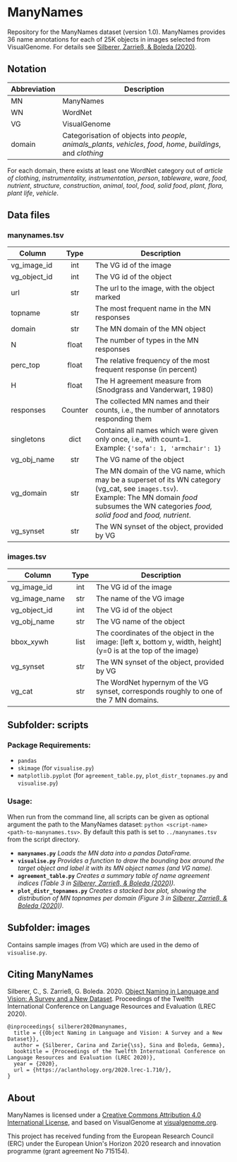 # ManyNames

Repository for the ManyNames dataset (version 1.0). ManyNames provides 36 name annotations for each of 25K objects in images selected from VisualGenome. For details see [Silberer, Zarrieß, & Boleda (2020)](https://aclanthology.org/2020.lrec-1.710/).

## Notation
|Abbreviation | Description |
| -------- |  -------- |
|MN| ManyNames  |
|WN| WordNet  |
|VG| VisualGenome  |
|domain| Categorisation of objects into *people*, *animals_plants*, *vehicles*, *food*, *home*, *buildings*, and *clothing* |

For each domain, there exists at least one WordNet category out of *article of clothing*, *instrumentality, instrumentation*, *person*, *tableware*, *ware*, *food, nutrient*, *structure, construction*, *animal*, *tool*, *food, solid food*, *plant, flora, plant life*, *vehicle*.

## Data files
### manynames.tsv

| Column | Type | Description |
| -------- | :-------: | -------- |
| vg_image_id | int | The VG id of the image |
| vg_object_id | int | The VG id of the object |
| url | str | The url to the image, with the object marked |
| topname | str | The most frequent name in the MN responses |
| domain | str | The MN domain of the MN object |
| N | float | The number of types in the MN responses |
| perc_top | float | The relative frequency of the most frequent response (in percent) |
| H | float | The H agreement measure from (Snodgrass and Vanderwart, 1980) |
| responses | Counter | The collected MN names and their counts, i.e., the number of annotators responding them |
| singletons | dict | Contains all names which were given only once, i.e., with count=1. <br>Example: `{'sofa': 1, 'armchair': 1}` |
| vg_obj_name | str | The VG name of the object |
| vg_domain | str | The MN domain of the VG name, which may be a superset of its WN category (vg_cat, see `images.tsv`). <br>Example: The MN domain *food* subsumes the WN categories *food, solid food* and *food, nutrient*. |
| vg_synset | str | The WN synset of the object, provided by VG |

### images.tsv
| Column | Type | Description |
| -------- | :-------: | -------- |
| vg_image_id | int | The VG id of the image |
| vg_image_name | str | The name of the VG image |
| vg_object_id | int | The VG id of the object |
| vg_obj_name | str | The VG name of the object |
| bbox_xywh | list | The coordinates of the object in the image: [left x, bottom y, width, height] <br>(y=0 is at the top of the image)|
| vg_synset | str | The WN synset of the object, provided by VG |
| vg_cat | str | The WordNet hypernym of the VG synset, corresponds roughly to one of the 7 MN domains.  |

## Subfolder: scripts
### Package Requirements:
  * `pandas`
  * `skimage` (for `visualise.py`)
  * `matplotlib.pyplot` (for `agreement_table.py`, `plot_distr_topnames.py` and `visualise.py`)


### Usage:
When run from the command line, all scripts can be given as optional argument the path to the ManyNames dataset: `python <script-name> <path-to-manynames.tsv>`. By default this path is set to `../manynames.tsv` from the script directory.

* **`manynames.py`**
  *Loads the MN data into a pandas DataFrame.*<br>
* **`visualise.py`**
  *Provides a function to draw the bounding box around the target object and label it with its MN object names (and VG name).*
* **`agreement_table.py`**
  *Creates a summary table of name agreement indices (Table 3 in [Silberer, Zarrieß, & Boleda (2020)](https://aclanthology.org/2020.lrec-1.710/)).*<br>
* **`plot_distr_topnames.py`**
  *Creates a stacked box plot, showing the distribution of MN topnames per domain (Figure 3 in [Silberer, Zarrieß, & Boleda (2020)](https://aclanthology.org/2020.lrec-1.710/)).*<br>

## Subfolder: images
Contains sample images (from VG) which are used in the demo of `visualise.py`.

## Citing ManyNames
Silberer, C., S. Zarrieß, G. Boleda. 2020. [Object Naming in Language and Vision: A Survey and a New Dataset](https://aclanthology.org/2020.lrec-1.710/). Proceedings of the Twelfth International Conference on Language Resources and Evaluation (LREC 2020).

```
@inproceedings{ silberer2020manynames,
  title = {{Object Naming in Language and Vision: A Survey and a New Dataset}},
  author = {Silberer, Carina and Zarie{\ss}, Sina and Boleda, Gemma},
  booktitle = {Proceedings of the Twelfth International Conference on Language Resources and Evaluation (LREC 2020)},
  year = {2020},
  url = {https://aclanthology.org/2020.lrec-1.710/},
}
```

## About
ManyNames is licensed under a [Creative Commons Attribution 4.0 International License](https://creativecommons.org/licenses/by/4.0/), and based on VisualGenome at [visualgenome.org](https://visualgenome.org).

This project has received funding from the European Research Council (ERC) under the European Union's Horizon 2020 research and innovation programme (grant agreement No 715154).
